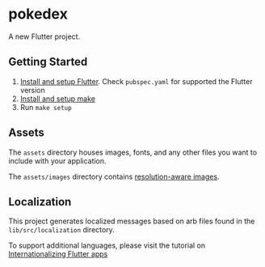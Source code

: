 # pokedex

A new Flutter project.

## Getting Started

1. [Install and setup Flutter](https://docs.flutter.dev/get-started/install). Check `pubspec.yaml` for supported the Flutter version
2. [Install and setup make](https://www.gnu.org/software/make/)
3. Run `make setup`

## Assets

The `assets` directory houses images, fonts, and any other files you want to
include with your application.

The `assets/images` directory contains [resolution-aware
images](https://flutter.dev/docs/development/ui/assets-and-images#resolution-aware).

## Localization

This project generates localized messages based on arb files found in
the `lib/src/localization` directory.

To support additional languages, please visit the tutorial on
[Internationalizing Flutter
apps](https://flutter.dev/docs/development/accessibility-and-localization/internationalization)
